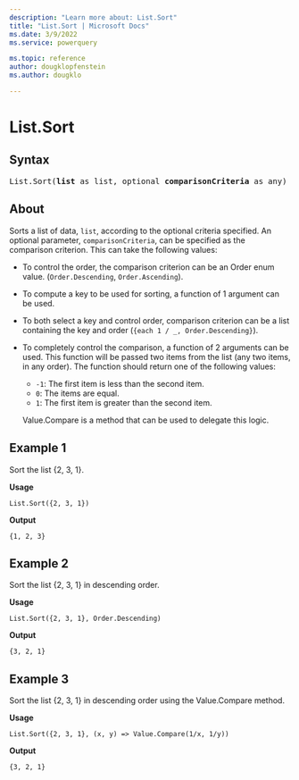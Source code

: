 ```yaml
---
description: "Learn more about: List.Sort"
title: "List.Sort | Microsoft Docs"
ms.date: 3/9/2022
ms.service: powerquery

ms.topic: reference
author: dougklopfenstein
ms.author: dougklo

---
```

# List.Sort

## Syntax

<pre>
List.Sort(<b>list</b> as list, optional <b>comparisonCriteria</b> as any) as list  
</pre>
  
## About

Sorts a list of data, `list`, according to the optional criteria specified. An optional parameter, `comparisonCriteria`, can be specified as the comparison criterion. This can take the following values:

* To control the order, the comparison criterion can be an Order enum value. (`Order.Descending`, `Order.Ascending`).
* To compute a key to be used for sorting, a function of 1 argument can be used.
* To both select a key and control order, comparison criterion can be a list containing the key and order (`{each 1 / _, Order.Descending}`).
* To completely control the comparison, a function of 2 arguments can be used. This function will be passed two items from the list (any two items, in any order). The function should return one of the following values:

  * `-1`: The first item is less than the second item.
  * `0`: The items are equal.
  * `1`: The first item is greater than the second item.

  Value.Compare is a method that can be used to delegate this logic.

## Example 1

Sort the list {2, 3, 1}.

**Usage**

```powerquery-m
List.Sort({2, 3, 1})
```

**Output**

`{1, 2, 3}`

## Example 2

Sort the list {2, 3, 1} in descending order.

**Usage**

```powerquery-m
List.Sort({2, 3, 1}, Order.Descending)
```

**Output**

`{3, 2, 1}`

## Example 3

Sort the list {2, 3, 1} in descending order using the Value.Compare method.

**Usage**

```powerquery-m
List.Sort({2, 3, 1}, (x, y) => Value.Compare(1/x, 1/y))
```

**Output**

`{3, 2, 1}`
